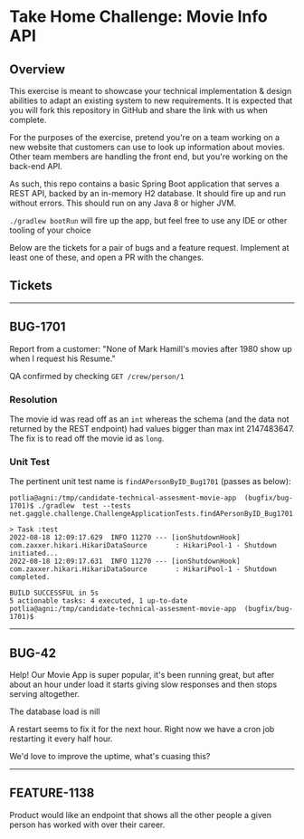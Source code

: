 # Take Home Challenge: Movie Info API

## Overview
This exercise is meant to showcase your technical implementation & design abilities to adapt an existing system to new requirements.
It is expected that you will fork this repository in GitHub and share the link with us when complete.

For the purposes of the exercise, pretend you're on a team working on a new website that customers can use to look up information about movies.
Other team members are handling the front end, but you're working on the back-end API.

As such, this repo contains a basic Spring Boot application that serves a REST API, backed by an in-memory H2 database.
It should fire up and run without errors.  This should run on any Java 8 or higher JVM.

`./gradlew bootRun` will fire up the app, but feel free to use any IDE or other tooling of your choice

Below are the tickets for a pair of bugs and a feature request.  Implement at least one of these, and open a PR with the changes.

## Tickets

---------
BUG-1701
---------

Report from a customer: 
"None of Mark Hamill's movies after 1980 show up when I request his Resume."

QA confirmed by checking `GET /crew/person/1`

### Resolution
The movie id was read off as an `int` whereas the schema (and the data not returned by the REST endpoint) had values bigger than max int 2147483647. The fix is to read off the movie id as `long`.

### Unit Test
The pertinent unit test name is `findAPersonByID_Bug1701` (passes as below):

```
potlia@agni:/tmp/candidate-technical-assesment-movie-app  (bugfix/bug-1701)$ ./gradlew  test --tests net.gaggle.challenge.ChallengeApplicationTests.findAPersonByID_Bug1701

> Task :test
2022-08-18 12:09:17.629  INFO 11270 --- [ionShutdownHook] com.zaxxer.hikari.HikariDataSource       : HikariPool-1 - Shutdown initiated...
2022-08-18 12:09:17.631  INFO 11270 --- [ionShutdownHook] com.zaxxer.hikari.HikariDataSource       : HikariPool-1 - Shutdown completed.

BUILD SUCCESSFUL in 5s
5 actionable tasks: 4 executed, 1 up-to-date
potlia@agni:/tmp/candidate-technical-assesment-movie-app  (bugfix/bug-1701)$
```

---------
BUG-42
---------

Help!  Our Movie App is super popular, it's been running great, but after about an hour under load it starts giving slow responses and then stops serving altogether.

The database load is nill

A restart seems to fix it for the next hour.  Right now we have a cron job restarting it every half hour.

We'd love to improve the uptime, what's cuasing this?


---------
FEATURE-1138
---------

Product would like an endpoint that shows all the other people a given person has worked with over their career.




